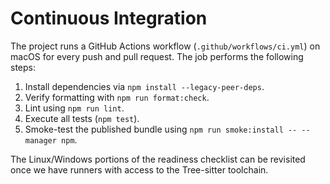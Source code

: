 # Continuous Integration

The project runs a GitHub Actions workflow (`.github/workflows/ci.yml`) on macOS
for every push and pull request. The job performs the following steps:

1. Install dependencies via `npm install --legacy-peer-deps`.
2. Verify formatting with `npm run format:check`.
3. Lint using `npm run lint`.
4. Execute all tests (`npm test`).
5. Smoke-test the published bundle using `npm run smoke:install -- --manager npm`.

The Linux/Windows portions of the readiness checklist can be revisited once we
have runners with access to the Tree-sitter toolchain.
